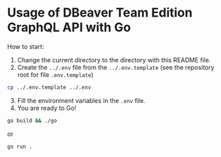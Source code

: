 # Usage of DBeaver Team Edition GraphQL API with Go

How to start:
1. Change the current directory to the directory with this README file.
2. Create the `../.env` file from the `../.env.template` (see the repository root for file `.env.template`)
```sh
cp ../.env.template ../.env
```
3. Fill the environment variables in the `.env` file.
4. You are ready to Go!
```sh
go build && ./go
```
or
```sh
go run .
```
